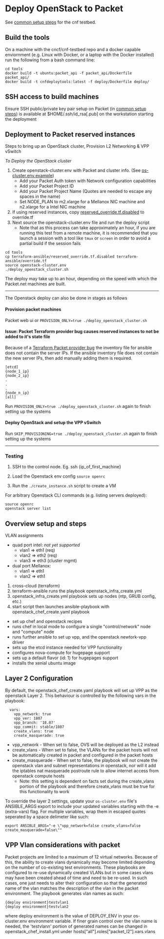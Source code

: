 # Deploy OpenStack to Packet

See [common setup steps](steps_to_deploy_testbed.mkd#common-steps) for the cnf testbed.

## Build the tools

On a machine with the cncf/cnf-testbed repo and a docker capable enviornment (e.g. Linux with Docker, or a laptop with the Docker installed) run the following from a bash command line:

```
cd tools
docker build -t ubuntu:packet_api -f packet_api/Dockerfile  packet_api/
docker build -t cnfdeploytools:latest -f deploy/Dockerfile deploy/
```

## SSH access to build machines

Ensure SSH public/private key pair setup on Packet (in [common setup steps](steps_to_deploy_testbed.mkd#common-steps)) is available at $HOME/.ssh/id_rsa[.pub] on the workstation starting the deployment

## Deployment to Packet reserved instances

Steps to bring up an OpenStack cluster, Provision L2 Networking & VPP vSwitch

_To Deploy the OpenStack cluster_
1. Create openstack-cluster.env with Packet and cluster info.  (See [os-cluster.env.example](tools/os-cluster.env.example))
   * Add your Packet Auth token with Network configuration capabilities
   * Add your Packet Project ID
   * Add your Packet Project Name (Quotes are needed to escape any spaces in the name)
   * Set NODE_PLAN to m2.xlarge for a Mellanox NIC machine and n2.xlarge for a Intel NIC machine
2. If using reserved instances, copy [reserved_override.tf.disabled](tools/terrafrom-ansible/reserved_override.tf.disabled) to override.tf
3. Next source the openstack-cluster.env file and run the deploy script
   * Note that as this process can take approximately an hour, if you are running this test from a remote machine, it is recommended that you launch a session with a tool like `tmux` or `screen` in order to avoid a partial build if the session fails


```
cd tools
cp terraform-ansible/reserved_override.tf.disabled terraform-ansible/override.tf
source openstack-cluster.env
./deploy_openstack_cluster.sh
```

The deploy may take up to an hour, depending on the speed with which the Packet.net machines are built.


---

The Openstack deploy can also be done in stages as follows

#### Provision packet machines

Packet web ui or `PROVISION_ONLY=true ./deploy_openstack_cluster.sh`

#### Issue: Packet Terraform provider bug causes reserved instances to not be added to it's state file

Because of a [Terraform Packet provider bug](https://github.com/cncf/cnf-testbed/issues/215) the inventory file for ansible does not contain the server IPs.  If the ansible inventory file does not contain the new server IPs, then add manually adding them is required.

```
[etcd]
{node_1_ip}
{node_2_ip}
.
.
.
{node_n_ip}
[all]
```



Run `PROVISION_ONLY=true ./deploy_openstack_cluster.sh` again to finish setting up the systems

#### Deploy OpenStack and setup the VPP vSwitch

Run `SKIP_PROVISIONING=true ./deploy_openstack_cluster.sh` again to finish setting up the systems


---


### Testing

1. SSH to the control node.  Eg.  ssh {ip_of_first_machine}

2. Load the Openstack env config `source openrc`

3. Run the `./create_instance.sh` script to create a VM


For arbitrary Openstack CLI commands (e.g. listing servers deployed):

```
source openrc
openstack server list
```


## Overview setup and steps

VLAN assignments
* quad port intel: 
_not yet supported_
  * vlan1 => eth1 (req)
  * vlan2 => eth2 (req)
  * vlan3 => eth3 (cluster mgmt)
* dual port Mellanox:
  * vlan1 => eth1
  * vlan2 => eth1


1. cross-cloud (terraform)
2. terraform-ansible runs the playbook openstack_infra_create.yml 
3. openstack_infra_create.yml playbook sets up nodes (ntp, GRUB config, etc.)
4. start script then launches ansible-playbook with openstack_chef_create.yaml playbook
  - set up chef and openstack recipes
  - runs chef in local mode to configure a single "control/network" node and "compute" node
  - runs further ansible to set up vpp, and the openstack newtork-vpp driver
  - sets up the etcd instance needed for VPP functionality
  - configures nova-compute for hugepage support
  - sets up a default flavor (id: 1) for hugepages support
  - installs the xenial ubuntu image


## Layer 2 Configuration

By default, the openstack_chef_create.yaml playbook will set up VPP as the openstack Layer 2. This behaviour is controlled by the following vars in the playbook:

```
  vars:
    vpp_network: true
    vpp_ver: 1807
    vpp_branch: '18.07'
    vpp_commit: stable/1807
    create_vlans: true
    create_masquerade: true
```

* vpp_network - When set to false, OVS will be deployed as the L2 instead
* create_vlans - When set to false, the VLANs for the packet hosts will not be automatically created in packet and configured in the packet hosts
* create_masquerade - When set to false, the playbook will not create the openstack vlan and subnet representations in openstack, nor will it add the iptables nat masquerade postroute rule to allow internet access from openstack compute hosts
    * Note: this setting is dependent on facts set during the create_vlans portion of the playbook and therefore create_vlans must be true for this functionality to work

To override the layer 2 settings, update your `os-cluster.env` file's ANSIBLE_ARGS export to include your updated variables starting with the -e (extra-vars) flag. For multiple variables, wrap them in escaped quotes seperated by a space delimeter like such:

`export ANSIBLE_ARGS="-e \"vpp_network=false create_vlans=false create_masquerade=false\""`

## VPP Vlan considerations with packet

Packet projects are limited to a maximum of 12 virtual networks. Because of this, the ability to create vlans dynamically may become limited depending on the number of co-existing test environments. These playbooks are configured to re-use dynamically created VLANs but in some cases vlans may have been created ahead of time and need to be re-used. In such cases, one just needs to alter their configuration so that the generated name of the vlan matches the description of the vlan in the packet environment. The playbook generates vlan names as such:

```
{deploy environment}testvlan1
{deploy environment}testvlan2
```

where deploy environment is the value of DEPLOY_ENV in your os-cluster.env environment variable. If finer grain control over the vlan name is needed, the 'testvlan*n*' portion of generated names can be changed in openstack_chef_install.yml under hosts["all"].roles["packet_l2"].vars.vlans


